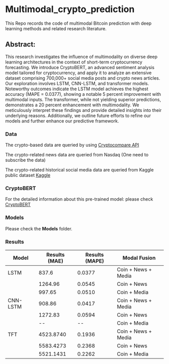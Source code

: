 # Multimodal_crypto_prediction
This Repo records the code of multimodal Bitcoin prediction with deep learning methods and related research literature.

## Abstract:
This research investigates the influence of multimodality on diverse deep learning architectures in the context of short-term cryptocurrency forecasting. We introduce CryptoBERT, an advanced sentiment analysis model tailored for cryptocurrency, and apply it to analyze an extensive dataset comprising 700,000+ social media posts and crypto news articles. Our exploration involves LSTM, CNN-LSTM, and transformer models. Noteworthy outcomes indicate the LSTM model achieves the highest accuracy (MAPE = 0.0377), showing a notable 5 percent improvement with multimodal inputs. The transformer, while not yielding superior predictions, demonstrates a 20 percent enhancement with multimodality. We meticulously interpret these findings and provide detailed insights into their underlying reasons. Additionally, we outline future efforts to refine our models and further enhance our predictive framework.

### Data
The crypto-based data are queried by using [Cryptocompare API](https://min-api.cryptocompare.com/)

The crypto-related news data are queried from Nasdaq (One need to subscribe the data)

The crypto-related historical social media data are queried from Kaggle public dataset [Kaggle](https://www.kaggle.com/datasets/kaushiksuresh147/bitcoin-tweets)
### CryptoBERT
For the detailed information about this pre-trained model: please check [CryptoBERT](https://huggingface.co/ElKulako/cryptobert)

### Models
Please check the **Models** folder.
### Results
| Model       | Results (MAE) | Results (MAPE) | Modal Fusion           |
|-------------|---------------|----------------|------------------------|
| LSTM        | 837.6         | 0.0377         | Coin + News + Media   |
|             | 1264.96       | 0.0545         | Coin + News            |
|             | 997.65        | 0.0510         | Coin + Media           |
| CNN-LSTM    | 908.86        | 0.0417         | Coin + News + Media   |
|             | 1272.83       | 0.0594         | Coin + News            |
|             | --            | --             | Coin + Media           |
| TFT         | 4523.8740     | 0.1936         | Coin + News + Media   |
|             | 5583.4273     | 0.2368         | Coin + News            |
|             | 5521.1431     | 0.2262         | Coin + Media           |

